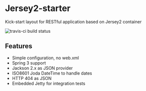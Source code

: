 Jersey2-starter
===============

Kick-start layout for RESTful application based on Jersey2 container

![travis-ci build status](https://api.travis-ci.org/pjagielski/jersey2-starter.png)

Features
--------

* Simple configuration, no web.xml
* Spring 3 support
* Jackson 2.x as JSON provider
* ISO8601 Joda DateTime to handle dates
* HTTP 404 as JSON
* Embedded Jetty for integration tests

